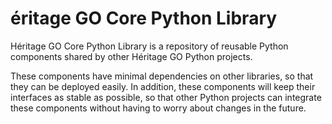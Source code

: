 # éritage GO Core Python Library 

Héritage GO Core Python Library is a repository of reusable Python
components shared by other Héritage GO Python projects.

These components have minimal dependencies on other libraries, so that
they can be deployed easily.  In addition, these components will keep
their interfaces as stable as possible, so that other Python projects
can integrate these components without having to worry about changes
in the future.
